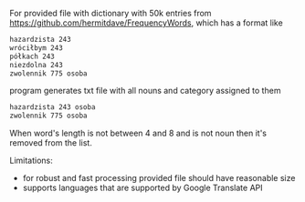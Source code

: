 For provided file with dictionary with 50k entries from https://github.com/hermitdave/FrequencyWords, which has a format like
```txt
hazardzista 243 
wróciłbym 243
półkach 243
niezdolna 243
zwolennik 775 osoba
```
program generates txt file with all nouns and category assigned to them
```txt
hazardzista 243 osoba
zwolennik 775 osoba
```
When word's length is not between 4 and 8 and is not noun then it's removed from the list.

Limitations:
- for robust and fast processing provided file should have reasonable size
- supports languages that are supported by Google Translate API